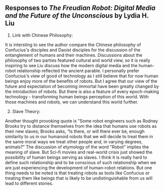 ## Responses to _The Freudian Robot: Digital Media and the Future of the Unconscious_ by Lydia H. Liu

1. Link with Chinese Philosophy:

It is intersting to see the author compare the Chinese philosophy of Confucius's disciples and Daoist disciples for the discussion of the entanglement of humans and their machines. Discussions about the philosophy of two parties featured cultural and world view, so it is really inspiring to see Liu discuss how the modern digital media and the human-robot relationship reflected the ancient parable. I personally prefer Confucius's view of good of technology as I still believe that for now human beings enjoy more of the benefits of robots. But I agree that our view of the future and expectation of becoming immortal have been greatly changed by the introduction of robots. But there is also a feature of every epoch-making technology - transforming human beings perception of this world. With those machines and robots, we can understand this world further. 

2. Slave Theory:

Another thought provoking quote is "Some robot engineers such as Rodney Brooks try to distance themselves from the idea that humans use robots as their new slaves; Brooks asks, “Is there, or will there ever be, enough similarity to us in our humanoid robots that we will decide to treat them in the same moral ways we treat other people and, in varying degrees, animals?” The discussion of etymology of the word "Robot" implies the meaning of slave. But Sci-fi movies and real-world crisis just showed the possibility of human beings serving as slaves. I think it is really hard to define such relationship and to be conscious of such relationship when we are just experiencing the development of human-robot relations. But one thing needs to be noted is that treating robots as tools like Confucius or treating them like beings that is likely to be undistinguishable from us will lead to different stories.
